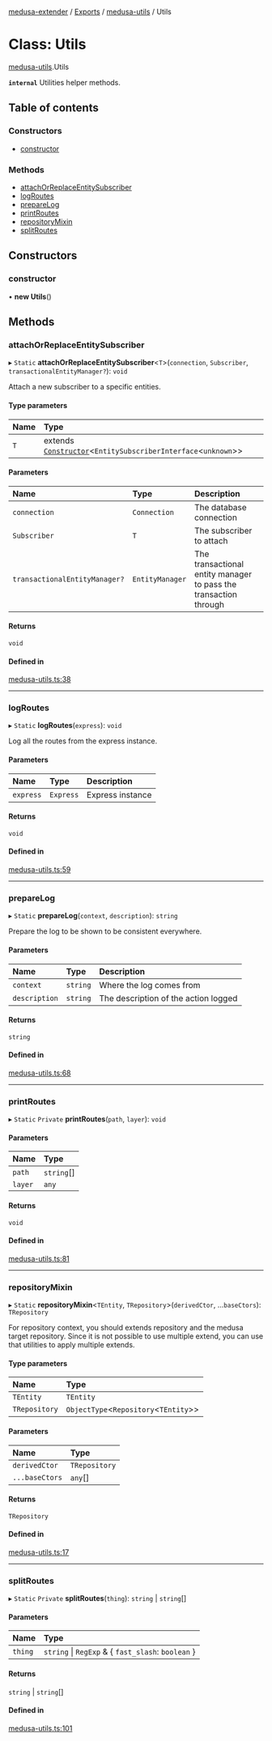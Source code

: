 [medusa-extender](../README.md) / [Exports](../modules.md) / [medusa-utils](../modules/medusa_utils.md) / Utils

# Class: Utils

[medusa-utils](../modules/medusa_utils.md).Utils

**`internal`**
Utilities helper methods.

## Table of contents

### Constructors

- [constructor](medusa_utils.Utils.md#constructor)

### Methods

- [attachOrReplaceEntitySubscriber](medusa_utils.Utils.md#attachorreplaceentitysubscriber)
- [logRoutes](medusa_utils.Utils.md#logroutes)
- [prepareLog](medusa_utils.Utils.md#preparelog)
- [printRoutes](medusa_utils.Utils.md#printroutes)
- [repositoryMixin](medusa_utils.Utils.md#repositorymixin)
- [splitRoutes](medusa_utils.Utils.md#splitroutes)

## Constructors

### constructor

• **new Utils**()

## Methods

### attachOrReplaceEntitySubscriber

▸ `Static` **attachOrReplaceEntitySubscriber**<`T`\>(`connection`, `Subscriber`, `transactionalEntityManager?`): `void`

Attach a new subscriber to a specific entities.

#### Type parameters

| Name | Type |
| :------ | :------ |
| `T` | extends [`Constructor`](../modules/types.md#constructor)<`EntitySubscriberInterface`<`unknown`\>\> |

#### Parameters

| Name | Type | Description |
| :------ | :------ | :------ |
| `connection` | `Connection` | The database connection |
| `Subscriber` | `T` | The subscriber to attach |
| `transactionalEntityManager?` | `EntityManager` | The transactional entity manager to pass the transaction through |

#### Returns

`void`

#### Defined in

[medusa-utils.ts:38](https://github.com/adrien2p/medusa-extender/blob/7afa3be/src/medusa-utils.ts#L38)

___

### logRoutes

▸ `Static` **logRoutes**(`express`): `void`

Log all the routes from the express instance.

#### Parameters

| Name | Type | Description |
| :------ | :------ | :------ |
| `express` | `Express` | Express instance |

#### Returns

`void`

#### Defined in

[medusa-utils.ts:59](https://github.com/adrien2p/medusa-extender/blob/7afa3be/src/medusa-utils.ts#L59)

___

### prepareLog

▸ `Static` **prepareLog**(`context`, `description`): `string`

Prepare the log to be shown to be consistent everywhere.

#### Parameters

| Name | Type | Description |
| :------ | :------ | :------ |
| `context` | `string` | Where the log comes from |
| `description` | `string` | The description of the action logged |

#### Returns

`string`

#### Defined in

[medusa-utils.ts:68](https://github.com/adrien2p/medusa-extender/blob/7afa3be/src/medusa-utils.ts#L68)

___

### printRoutes

▸ `Static` `Private` **printRoutes**(`path`, `layer`): `void`

#### Parameters

| Name | Type |
| :------ | :------ |
| `path` | `string`[] |
| `layer` | `any` |

#### Returns

`void`

#### Defined in

[medusa-utils.ts:81](https://github.com/adrien2p/medusa-extender/blob/7afa3be/src/medusa-utils.ts#L81)

___

### repositoryMixin

▸ `Static` **repositoryMixin**<`TEntity`, `TRepository`\>(`derivedCtor`, ...`baseCtors`): `TRepository`

For repository context, you should extends repository and the medusa target repository.
Since it is not possible to use multiple extend, you can use that utilities to apply multiple extends.

#### Type parameters

| Name | Type |
| :------ | :------ |
| `TEntity` | `TEntity` |
| `TRepository` | `ObjectType`<`Repository`<`TEntity`\>\> |

#### Parameters

| Name | Type |
| :------ | :------ |
| `derivedCtor` | `TRepository` |
| `...baseCtors` | `any`[] |

#### Returns

`TRepository`

#### Defined in

[medusa-utils.ts:17](https://github.com/adrien2p/medusa-extender/blob/7afa3be/src/medusa-utils.ts#L17)

___

### splitRoutes

▸ `Static` `Private` **splitRoutes**(`thing`): `string` \| `string`[]

#### Parameters

| Name | Type |
| :------ | :------ |
| `thing` | `string` \| `RegExp` & { `fast_slash`: `boolean`  } |

#### Returns

`string` \| `string`[]

#### Defined in

[medusa-utils.ts:101](https://github.com/adrien2p/medusa-extender/blob/7afa3be/src/medusa-utils.ts#L101)
